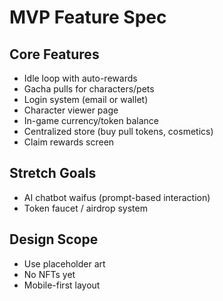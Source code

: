 # MVP Feature Spec

## Core Features
- Idle loop with auto-rewards
- Gacha pulls for characters/pets
- Login system (email or wallet)
- Character viewer page
- In-game currency/token balance
- Centralized store (buy pull tokens, cosmetics)
- Claim rewards screen

## Stretch Goals
- AI chatbot waifus (prompt-based interaction)
- Token faucet / airdrop system

## Design Scope
- Use placeholder art
- No NFTs yet
- Mobile-first layout


